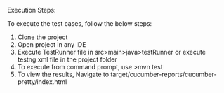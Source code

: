 Execution Steps:

To execute the test cases, follow the below steps:
1. Clone the project
2. Open project in any IDE
3. Execute TestRunner file in src>main>java>testRunner
or execute testng.xml file in the project folder
4. To execute from command prompt, use >mvn test
5. To view the results, Navigate to target/cucumber-reports/cucumber-pretty/index.html
